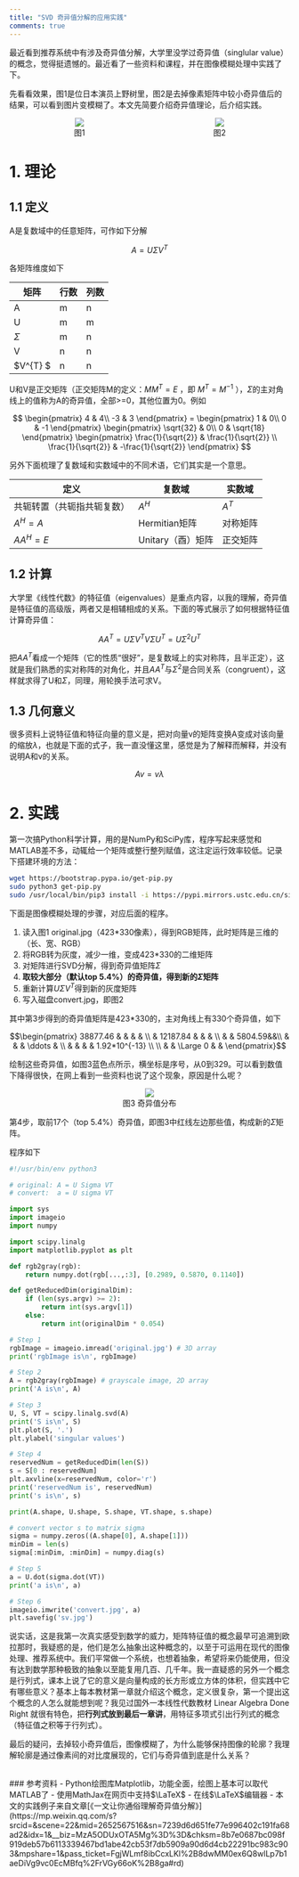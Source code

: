 ```yaml
---
title: "SVD 奇异值分解的应用实践"
comments: true
---
```

最近看到推荐系统中有涉及奇异值分解，大学里没学过奇异值（singlular value）的概念，觉得挺遗憾的。最近看了一些资料和课程，并在图像模糊处理中实践了下。

先看看效果，图1是位日本演员上野树里，图2是去掉像素矩阵中较小奇异值后的结果，可以看到图片变模糊了。本文先简要介绍奇异值理论，后介绍实践。

<div style="display: flex;">
<div style="text-align: center;flex: 50%;">
<img src="../assets/pic/original.jpg" >
<br />
图1
</div>

<div style="text-align: center;flex: 50%;">
<img src="../assets/pic/convert.jpg" >
<br />
图2
</div>
</div>


# 1. 理论
## 1.1 定义

A是复数域中的任意矩阵，可作如下分解

$$ A=U \Sigma V^T$$

各矩阵维度如下

<!-- more -->

|  矩阵    |     行数 |   列数   |
| -------- | --------| ----- |
| A    |   m |  n  |
| U    |   m |  m  |
| $\Sigma$   |   m |  n  |
| V    |   n |  n  |
| $V^{T} $   |   n |  n  |


U和V是正交矩阵（正交矩阵M的定义：$MM^T=E$ ，即 $M^T=M^{-1}$ ），$\Sigma$的主对角线上的值称为A的奇异值，全部>=0，其他位置为0。例如

$$  \begin{pmatrix}
4 & 4\\ 
-3 & 3
\end{pmatrix} = \begin{pmatrix}
1 & 0\\ 
0 & -1
\end{pmatrix} \begin{pmatrix}
\sqrt{32} & 0\\ 
0 & \sqrt{18}
\end{pmatrix} \begin{pmatrix}
\frac{1}{\sqrt{2}} & \frac{1}{\sqrt{2}} \\ 
\frac{1}{\sqrt{2}} & -\frac{1}{\sqrt{2}} 
\end{pmatrix} 
 $$

另外下面梳理了复数域和实数域中的不同术语，它们其实是一个意思。

|  定义     |     复数域 |   实数域   |
| -------- | --------| ----- |
| 共轭转置（共轭指共轭复数）    |   $A^H$ |  $A^T$  |
|  $A^H=A$  |    Hermitian矩阵 |  对称矩阵 |
|  $AA^H=E$ |   Unitary（酉）矩阵|  正交矩阵  |

## 1.2 计算
大学里《线性代数》的特征值（eigenvalues）是重点内容，以我的理解，奇异值是特征值的高级版，两者又是相辅相成的关系。下面的等式展示了如何根据特征值计算奇异值：

$$AA^T=U \Sigma V^T V\Sigma U^T=U\Sigma^{2}U^T$$

把$AA^T$看成一个矩阵（它的性质“很好”，是复数域上的实对称阵，且半正定），这就是我们熟悉的实对称阵的对角化，并且$AA^T$与$\Sigma^2$是合同关系（congruent），这样就求得了U和$\Sigma$，同理，用轮换手法可求V。

## 1.3 几何意义
很多资料上说特征值和特征向量的意义是，把对向量v的矩阵变换A变成对该向量的缩放$\lambda$，也就是下面的式子，我一直没懂这里，感觉是为了解释而解释，并没有说明A和v的关系。

$$Av=v\lambda $$

# 2. 实践
第一次搞Python科学计算，用的是NumPy和SciPy库，程序写起来感觉和MATLAB差不多，动辄给一个矩阵或整行整列赋值，这注定运行效率较低。记录下搭建环境的方法：

```bash
wget https://bootstrap.pypa.io/get-pip.py
sudo python3 get-pip.py
sudo /usr/local/bin/pip3 install -i https://pypi.mirrors.ustc.edu.cn/simple imageio scipy numpy
```

下面是图像模糊处理的步骤，对应后面的程序。
1. 读入图1 original.jpg（423\*330像素），得到RGB矩阵，此时矩阵是三维的（长、宽、RGB）
1. 将RGB转为灰度，减少一维，变成423\*330的二维矩阵
1. 对矩阵进行SVD分解，得到奇异值矩阵$\Sigma$
1. **取较大部分（默认top 5.4%）的奇异值，得到新的$\Sigma$矩阵**
1. 重新计算$U \Sigma V^T$得到新的灰度矩阵
1. 写入磁盘convert.jpg，即图2

其中第3步得到的奇异值矩阵是423\*330的，主对角线上有330个奇异值，如下

$$\begin{pmatrix}
 38877.46 &       &  &      & \\
       & 12187.84 &   &     & \\
  & & 5804.59&&\\
      & &       & \ddots & \\
       &    &   &        & 1.92*10^{-13} \\
\\
  & &   \Large 0   &  &
 \end{pmatrix}$$

绘制这些奇异值，如图3蓝色点所示，横坐标是序号，从0到329。可以看到数值下降得很快，在网上看到一些资料也说了这个现象，原因是什么呢？
<div style="text-align: center;">
<img src="../assets/pic/sv.jpg" >
<br />
图3 奇异值分布
</div>

第4步，取前17个（top 5.4%）奇异值，即图3中红线左边那些值，构成新的$\Sigma$矩阵。

程序如下
```python
#!/usr/bin/env python3

# original: A = U Sigma VT
# convert:  a = U sigma VT

import sys
import imageio
import numpy

import scipy.linalg
import matplotlib.pyplot as plt

def rgb2gray(rgb):
    return numpy.dot(rgb[...,:3], [0.2989, 0.5870, 0.1140])

def getReducedDim(originalDim):
    if (len(sys.argv) >= 2):
        return int(sys.argv[1])
    else:
        return int(originalDim * 0.054)

# Step 1
rgbImage = imageio.imread('original.jpg') # 3D array
print('rgbImage is\n', rgbImage)

# Step 2
A = rgb2gray(rgbImage) # grayscale image, 2D array
print('A is\n', A)

# Step 3
U, S, VT = scipy.linalg.svd(A)
print('S is\n', S)
plt.plot(S, '.')
plt.ylabel('singular values')

# Step 4
reservedNum = getReducedDim(len(S))
s = S[0 : reservedNum]
plt.axvline(x=reservedNum, color='r')
print('reservedNum is', reservedNum)
print('s is\n', s)

print(A.shape, U.shape, S.shape, VT.shape, s.shape)

# convert vector s to matrix sigma
sigma = numpy.zeros((A.shape[0], A.shape[1]))
minDim = len(s)
sigma[:minDim, :minDim] = numpy.diag(s)

# Step 5
a = U.dot(sigma.dot(VT))
print('a is\n', a)

# Step 6
imageio.imwrite('convert.jpg', a)
plt.savefig('sv.jpg')
```

说实话，这是我第一次真实感受到数学的威力，矩阵特征值的概念最早可追溯到欧拉那时，我疑惑的是，他们是怎么抽象出这种概念的，以至于可运用在现代的图像处理、推荐系统中。我们平常做一个系统，也想着抽象，希望将来仍能使用，但没有达到数学那种极致的抽象以至能复用几百、几千年。我一直疑惑的另外一个概念是行列式，课本上说了它的意义是向量构成的长方形或立方体的体积，但实践中它有哪些意义？基本上每本教材第一章就介绍这个概念，定义很复杂，第一个提出这个概念的人怎么就能想到呢？我见过国外一本线性代数教材 Linear Algebra Done Right 就很有特色，把**行列式放到最后一章讲**，用特征多项式引出行列式的概念（特征值之积等于行列式）。

最后的疑问，去掉较小奇异值后，图像模糊了，为什么能够保持图像的轮廓？我理解轮廓是通过像素间的对比度展现的，它们与奇异值到底是什么关系？

<br />
### 参考资料
- Python绘图库Matplotlib，功能全面，绘图上基本可以取代MATLAB了 <https://matplotlib.org/tutorials/introductory/pyplot.html>
- 使用MathJax在网页中支持$\LaTeX$ <http://docs.mathjax.org/en/latest/tex.html#>
- 在线$\LaTeX$编辑器 <https://www.codecogs.com/latex/eqneditor.php>
- 本文的实践例子来自文章[《一文让你通俗理解奇异值分解》](https://mp.weixin.qq.com/s?srcid=&scene=22&mid=2652567516&sn=7239d6d651fe77e996402c191fa68ad2&idx=1&__biz=MzA5ODUxOTA5Mg%3D%3D&chksm=8b7e0687bc098f919deb57b6113339467bd1abe42cb53f7db5909a90d6d4cb22291bc983c903&mpshare=1&pass_ticket=FgjWLmf8ibCcxLKl%2B8dwMM0ex6Q8wlLp7b1aeDiVg9vc0EcMBfq%2FrVGy66oK%2B8ga#rd)
